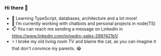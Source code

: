 ### Hi there 👋

- 🌱 Learning TypeScript, databases, architecture and a lot more!
- 🔭 I’m currently working with chatbots and personal projects in node(TS)
- 📫 You can reach me sending a message on Linkedin in https://www.linkedin.com/in/pedro-sales-2997421b1/
- ⚡ I broke my old living room TV and blame the cat, as you can imagine it that don't convince my parents. 😂
